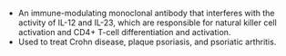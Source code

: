 - An immune-modulating monoclonal antibody that interferes with the activity of IL-12 and IL-23, which are responsible for natural killer cell activation and CD4+ T-cell differentiation and activation. 
- Used to treat Crohn disease, plaque psoriasis, and psoriatic arthritis.